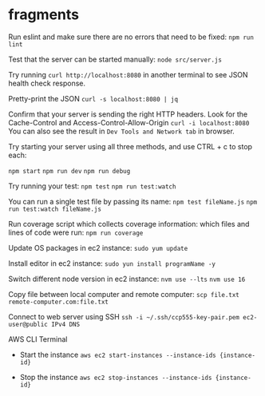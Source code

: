 # fragments
Run eslint and make sure there are no errors that need to be fixed:
`npm run lint`

Test that the server can be started manually:
`node src/server.js`

Try running `curl http://localhost:8080` in another terminal 
to see JSON health check response.

Pretty-print the JSON `curl -s localhost:8080 | jq`

Confirm that your server is sending the right HTTP headers.
Look for the Cache-Control and Access-Control-Allow-Origin
`curl -i localhost:8080`
You can also see the result in `Dev Tools and Network tab` in browser.

Try starting your server using all three methods, and use CTRL + c to stop each:

`npm start`
`npm run dev`
`npm run debug`

Try running your test:
`npm test`
`npm run test:watch`

You can run a single test file by passing its name:
`npm test fileName.js`
`npm run test:watch fileName.js`

Run coverage script which collects coverage information: which files and lines of code were run:
`npm run coverage`

Update OS packages in ec2 instance:
`sudo yum update`

Install editor in ec2 instance:
`sudo yun install programName -y`

Switch different node version in ec2 instance:
`nvm use --lts`
`nvm use 16`

Copy file between local computer and remote computer:
`scp file.txt remote-computer.com:file.txt`

Connect to web server using SSH
`ssh -i ~/.ssh/ccp555-key-pair.pem ec2-user@public IPv4 DNS`

AWS CLI Terminal
- Start the instance
`aws ec2 start-instances --instance-ids {instance-id}`

- Stop the instance
`aws ec2 stop-instances --instance-ids {instance-id}`